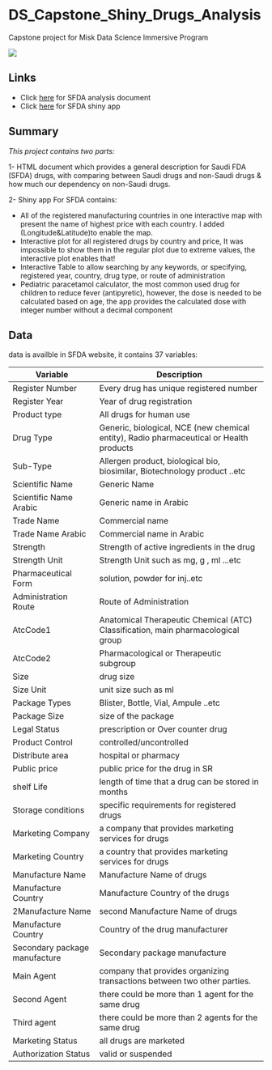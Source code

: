 # DS_Capstone_Shiny_Drugs_Analysis 
Capstone project for Misk Data Science Immersive Program

![](https://user-images.githubusercontent.com/89705616/142786203-93ccb4a4-729f-4f88-9ddf-9b7836d22157.png)


## **Links**
- Click [here](https://fatimahalamer.github.io/DS_Capstone_Shiny_Drugs/SFDA_MarkDown.html) for SFDA analysis document  
- Click [here](https://zuah3d-fatimahalamer.shinyapps.io/Interactive_Shiny_SFDA/) for SFDA shiny app

## **Summary**
*This project contains two parts:*

1- HTML document which provides a general description for Saudi FDA (SFDA) drugs, with comparing between Saudi drugs and non-Saudi drugs & how much our dependency on non-Saudi drugs.  

2- Shiny app For SFDA contains:  

- All of the registered manufacturing countries in one interactive map with present the name of highest price with each country. I added (Longitude&Latitude)to enable the map.  
- Interactive plot for all registered drugs by country and price, It was impossible to show them in the regular plot due to extreme values, the interactive plot enables that!  
- Interactive Table to allow searching by any keywords, or specifying, registered year, country, drug type, or route of administration  
- Pediatric paracetamol calculator, the most common used drug for children to reduce fever (antipyretic), however, the dose is needed to be calculated based on age, the app provides the calculated dose with integer number without a decimal component

## **Data**
data is availble in SFDA website, it contains 37 variables:

Variable  | Description
-------- | -------------
Register Number  | Every drug has unique registered number  
Register Year  | Year of drug registration  
Product type | All drugs for human use  
Drug Type|   Generic, biological, NCE (new chemical entity), Radio pharmaceutical or Health products   
Sub-Type  | Allergen product, biological bio, biosimilar, Biotechnology product ..etc
Scientific Name | Generic Name  
Scientific Name Arabic | Generic name in Arabic
Trade Name  | Commercial name
Trade Name Arabic | Commercial name in Arabic 
Strength | Strength of active ingredients in the drug 
Strength Unit | Strength Unit such as mg, g , ml ...etc
Pharmaceutical Form | solution, powder for inj..etc
Administration Route | Route of Administration 
AtcCode1  |  Anatomical Therapeutic Chemical (ATC) Classification, main pharmacological group
AtcCode2  | Pharmacological or Therapeutic subgroup
Size |  drug size
Size Unit  | unit size such as ml
Package Types | Blister, Bottle, Vial, Ampule ..etc
Package Size |  size of the package
Legal Status | prescription or Over counter drug
Product Control | controlled/uncontrolled
Distribute area | hospital or pharmacy 
Public price | public price for the drug in SR
shelf Life | length of time that a drug can be stored in months
Storage conditions | specific requirements for registered drugs
Marketing Company  |  a company that provides marketing services for drugs
Marketing Country |   a country that provides marketing services for drugs
Manufacture Name | Manufacture Name of drugs
Manufacture Country | Manufacture Country of the drugs 
2Manufacture Name  | second Manufacture Name of drugs
Manufacture Country | Country of the drug manufacturer
Secondary package  manufacture  |  Secondary package  manufacture 
Main Agent   | company that provides organizing transactions between two other parties.
Second Agent | there could be more than 1 agent for the same drug
Third agent  | there could be more than 2 agents for the same drug 
Marketing Status  |   all drugs are marketed 
Authorization Status  |  valid or suspended 
